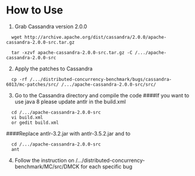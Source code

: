 # How to Use
1. Grab Cassandra version 2.0.0
```
  wget http://archive.apache.org/dist/cassandra/2.0.0/apache-cassandra-2.0.0-src.tar.gz

  tar -xzvf apache-cassandra-2.0.0-src.tar.gz -C /.../apache-cassandra-2.0.0-src
```

2. Apply the patches to Cassandra
```
  cp -rf /.../distributed-concurrency-benchmark/bugs/cassandra-6013/mc-patches/src/ /.../apache-cassandra-2.0.0-src/src/
```

3. Go to the Cassandra directory and compile the code
####If you want to use java 8 please update antlr in the build.xml

```
  cd /.../apache-cassandra-2.0.0-src
  vi build.xml 
  or gedit build.xml 
```
####Replace antlr-3.2.jar with antlr-3.5.2.jar and
<dependency groupId="org.antlr" artifactId="antlr" version="3.2"/>
to
<dependency groupId="org.antlr" artifactId="antlr" version="3.5.2"/> 
```
  cd /.../apache-cassandra-2.0.0-src
  ant
```

4. Follow the instruction on /.../distributed-concurrency-benchmark/MC/src/DMCK for each specific bug
